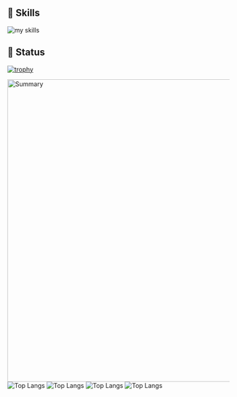 ## 🌱 Skills
<img alt="my skills" src="https://skillicons.dev/icons?theme=light&perline=12&i=arduino,atom,aws,azure,autocad,bash,blender,c,cpp,css,docker,electron,firebase,flask,gcp,git,heroku,html,java,js,jquery,latex,mysql,nodejs,py,qt,react,swift,vim,wordpress" />

## 🏅 Status

[![trophy](https://github-profile-trophy.vercel.app/?username=takeru-muto-kbt&margin-w=5)](https://github.com/takeru-muto-kbt/)

<p align="left"> 
    <img alt="Summary" width="685px" src="http://github-profile-summary-cards.vercel.app/api/cards/profile-details?username=takeru-muto-kbt&theme=github" />   
    <img alt="Top Langs" src="http://github-profile-summary-cards.vercel.app/api/cards/repos-per-language?username=takeru-muto-kbt&theme=github" />
    <img alt="Top Langs" src="http://github-profile-summary-cards.vercel.app/api/cards/most-commit-language?username=takeru-muto-kbt&theme=github" />
    <img alt="Top Langs" src="http://github-profile-summary-cards.vercel.app/api/cards/stats?username=takeru-muto-kbt&theme=github" />
    <img alt="Top Langs" src="http://github-profile-summary-cards.vercel.app/api/cards/productive-time?username=takeru-muto-kbt&theme=github&utcOffset=8" />
</p>

